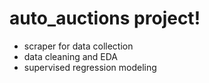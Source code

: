 # auto_auctions project!

- scraper for data collection
- data cleaning and EDA
- supervised regression modeling
